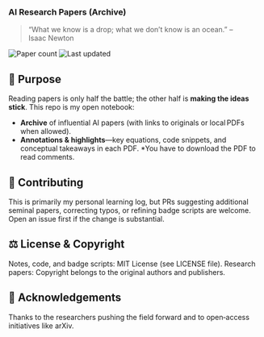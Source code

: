 ### AI Research Papers (Archive)

> “What we know is a drop; what we don’t know is an ocean.” – Isaac Newton

![Paper count](https://img.shields.io/badge/papers-2-blue) ![Last updated](https://img.shields.io/badge/updated-2025--08--09-brightgreen)

## 🚀 Purpose
Reading papers is only half the battle; the other half is **making the ideas stick**. This repo is my open notebook:

* **Archive** of influential AI papers (with links to originals or local PDFs when allowed).
* **Annotations & highlights**—key equations, code snippets, and conceptual takeaways in each PDF. *You have to download the PDF to read comments.

## 🤝 Contributing
This is primarily my personal learning log, but PRs suggesting additional seminal papers, correcting typos, or refining badge scripts are welcome. Open an issue first if the change is substantial.

## ⚖️ License & Copyright
Notes, code, and badge scripts: MIT License (see LICENSE file).
Research papers: Copyright belongs to the original authors and publishers.

## 🙏 Acknowledgements
Thanks to the researchers pushing the field forward and to open‑access initiatives like arXiv.
